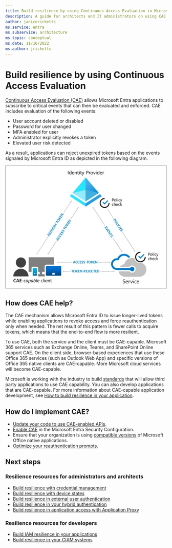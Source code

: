 ```yaml
---
title: Build resilience by using Continuous Access Evaluation in Microsoft Entra ID
description: A guide for architects and IT administrators on using CAE
author: janicericketts
ms.service: entra
ms.subservice: architecture
ms.topic: conceptual
ms.date: 11/16/2022
ms.author: jricketts
---
```

# Build resilience by using Continuous Access Evaluation

[Continuous Access Evaluation (CAE)](~/identity/conditional-access/concept-continuous-access-evaluation.md) allows Microsoft Entra applications to subscribe to critical events that can then be evaluated and enforced. CAE includes evaluation of the following events:

* User account deleted or disabled
* Password for user changed
* MFA enabled for user
* Administrator explicitly revokes a token
* Elevated user risk detected

As a result, applications can reject unexpired tokens based on the events signaled by Microsoft Entra ID as depicted in the following diagram.

![conceptualiagram of CAE](./media/resilience-with-cae/admin-resilience-continuous-access-evaluation.png)

## How does CAE help?

The CAE mechanism allows Microsoft Entra ID to issue longer-lived tokens while enabling applications to revoke access and force reauthentication only when needed. The net result of this pattern is fewer calls to acquire tokens, which means that the end-to-end flow is more resilient. 

To use CAE, both the service and the client must be CAE-capable. Microsoft 365 services such as Exchange Online, Teams, and SharePoint Online support CAE. On the client side, browser-based experiences that use these Office 365 services (such as Outlook Web App) and specific versions of Office 365 native clients are CAE-capable. More Microsoft cloud services will become CAE-capable.

Microsoft is working with the industry to build [standards](https://openid.net/wg/sse/) that will allow third party applications to use CAE capability. You can also develop applications that are CAE-capable.  For more information about CAE-capable application development, see [How to build resilience in your application](resilience-app-development-overview.md).

## How do I implement CAE?

* [Update your code to use CAE-enabled APIs](~/identity-platform/app-resilience-continuous-access-evaluation.md).
* [Enable CAE](~/identity/conditional-access/concept-continuous-access-evaluation.md) in the Microsoft Entra Security Configuration.
* Ensure that your organization is using [compatible versions](~/identity/conditional-access/concept-continuous-access-evaluation.md) of Microsoft Office native applications.
* [Optimize your reauthentication prompts](~/identity/authentication/concepts-azure-multi-factor-authentication-prompts-session-lifetime.md).


## Next steps

### Resilience resources for administrators and architects
 
* [Build resilience with credential management](resilience-in-credentials.md)
* [Build resilience with device states](resilience-with-device-states.md)
* [Build resilience in external user authentication](resilience-b2b-authentication.md)
* [Build resilience in your hybrid authentication](resilience-in-hybrid.md)
* [Build resilience in application access with Application Proxy](resilience-on-premises-access.md)

### Resilience resources for developers

* [Build IAM resilience in your applications](resilience-app-development-overview.md)
* [Build resilience in your CIAM systems](resilience-b2c.md)

